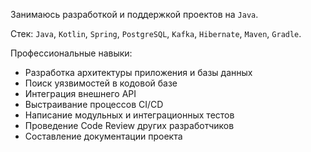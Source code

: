 Занимаюсь разработкой и поддержкой проектов на `Java`.

Стек: `Java`, `Kotlin`, `Spring`, `PostgreSQL`, `Kafka`, `Hibernate`, `Maven`, `Gradle`.

Профессиональные навыки:
- Разработка архитектуры приложения и базы данных
- Поиск уязвимостей в кодовой базе
- Интеграция внешнего API
- Выстраивание процессов CI/CD
- Написание модульных и интеграционных тестов
- Проведение Code Review других разработчиков
- Составление документации проекта
